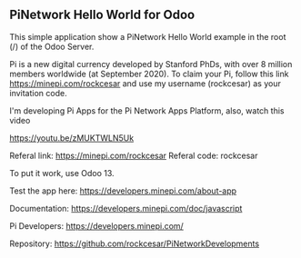 PiNetwork Hello World for Odoo
-----------------

This simple application show a PiNetwork Hello World example in the root (/) of the Odoo Server.

Pi is a new digital currency developed by Stanford PhDs, with over 8 million members worldwide (at September 2020). To claim your Pi, follow this link https://minepi.com/rockcesar and use my username (rockcesar) as your invitation code.

I'm developing Pi Apps for the Pi Network Apps Platform, also, watch this video

https://youtu.be/zMUKTWLN5Uk

Referal link: https://minepi.com/rockcesar
Referal code: rockcesar

To put it work, use Odoo 13.

Test the app here: https://developers.minepi.com/about-app

Documentation: https://developers.minepi.com/doc/javascript

Pi Developers: https://developers.minepi.com/

Repository: https://github.com/rockcesar/PiNetworkDevelopments
